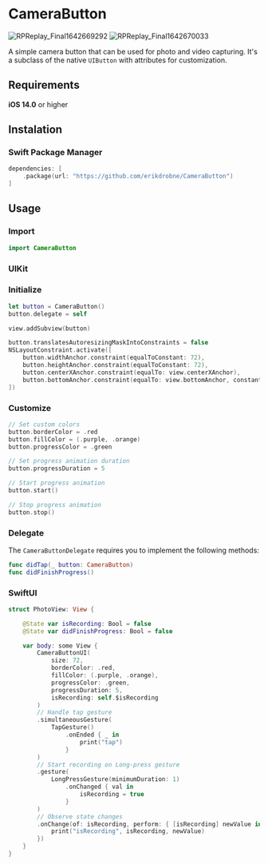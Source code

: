 # CameraButton

![RPReplay_Final1642669292](https://user-images.githubusercontent.com/15943419/150314796-160a77d0-2755-4222-bf40-b1d965f0a97e.GIF)
![RPReplay_Final1642670033](https://user-images.githubusercontent.com/15943419/150314815-8524644c-9f20-4b74-9afc-acb6871dc877.GIF)

A simple camera button that can be used for photo and video capturing. It's a subclass of the native `UIButton` with attributes for customization.

## Requirements

**iOS 14.0** or higher

## Instalation

### Swift Package Manager

```Swift
dependencies: [
    .package(url: "https://github.com/erikdrobne/CameraButton")
]
```

## Usage

### Import

```Swift
import CameraButton
```

### UIKit

### Initialize

```Swift
let button = CameraButton()
button.delegate = self

view.addSubview(button)

button.translatesAutoresizingMaskIntoConstraints = false
NSLayoutConstraint.activate([
    button.widthAnchor.constraint(equalToConstant: 72),
    button.heightAnchor.constraint(equalToConstant: 72),
    button.centerXAnchor.constraint(equalTo: view.centerXAnchor),
    button.bottomAnchor.constraint(equalTo: view.bottomAnchor, constant: -64)
])
```

### Customize

```Swift
// Set custom colors
button.borderColor = .red
button.fillColor = (.purple, .orange)
button.progressColor = .green

// Set progress animation duration
button.progressDuration = 5

// Start progress animation
button.start()

// Stop progress animation
button.stop()
```

### Delegate

The `CameraButtonDelegate` requires you to implement the following methods:

```Swift
func didTap(_ button: CameraButton)
func didFinishProgress()
```

### SwiftUI

```Swift
struct PhotoView: View {

    @State var isRecording: Bool = false
    @State var didFinishProgress: Bool = false

    var body: some View {
        CameraButtonUI(
            size: 72,
            borderColor: .red,
            fillColor: (.purple, .orange),
            progressColor: .green,
            progressDuration: 5,
            isRecording: self.$isRecording
        )
        // Handle tap gesture
        .simultaneousGesture(
            TapGesture()
                .onEnded { _ in
                    print("tap")
                }
        )
        // Start recording on Long-press gesture
        .gesture(
            LongPressGesture(minimumDuration: 1)
                .onChanged { val in
                    isRecording = true
                }
        )
        // Observe state changes
        .onChange(of: isRecording, perform: { [isRecording] newValue in
            print("isRecording", isRecording, newValue)
        })
    }
}
```
